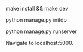 make install && make dev

python manage.py initdb

python manage.py runserver

Navigate to localhost:5000.
